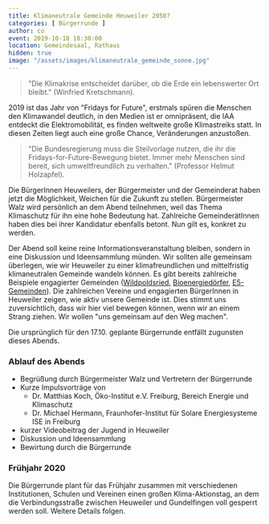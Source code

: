 ```yaml
---
title: Klimaneutrale Gemeinde Heuweiler 2050?
categories: [ Bürgerrunde ]
author: co
event: 2019-10-18 18:30:00
location: Gemeindesaal, Rathaus
hidden: true
image: "/assets/images/klimaneutrale_gemeinde_sonne.jpg"
---
```


> "Die Klimakrise entscheidet darüber, ob die Erde ein lebenswerter Ort bleibt." (Winfried Kretschmann). 

2019 ist das Jahr von "Fridays for Future", erstmals spüren die Menschen den Klimawandel deutlich, in den Medien ist er omnipräsent, die IAA entdeckt die Elektromobilität, es finden weltweite große Klimastreiks statt. In diesen Zeiten liegt auch eine große Chance, Veränderungen anzustoßen. 

> "Die Bundesregierung muss die Steilvorlage nutzen, die ihr die Fridays-for-Future-Bewegung bietet. Immer mehr Menschen sind bereit, sich umweltfreundlich zu verhalten." (Professor Helmut Holzapfel). 

Die BürgerInnen Heuweilers, der Bürgermeister und der Gemeinderat haben jetzt die Möglichkeit, Weichen für die Zukunft zu stellen. Bürgermeister Walz wird persönlich an dem Abend teilnehmen, weil das Thema Klimaschutz für ihn eine hohe Bedeutung hat. Zahlreiche GemeinderätInnen haben dies bei ihrer Kandidatur ebenfalls betont. Nun gilt es, konkret zu werden.

Der Abend soll keine reine Informationsveranstaltung bleiben, sondern in eine Diskussion und Ideensammlung münden. Wir sollten alle gemeinsam überlegen, wie wir Heuweiler zu einer klimafreundlichen und mittelfristig klimaneutralen Gemeinde wandeln können. Es gibt bereits zahlreiche Beispiele engagierter Gemeinden ([Wildpoldsried](https://www.wildpoldsried.de), [Bioenergiedörfer](https://www.solarcomplex.de/energieanlagen/bioenergiedoerfer.html), [E5-Gemeinden](https://www.e5-gemeinden.at/)). Die zahlreichen Vereine und engagierten BürgerInnen in Heuweiler zeigen, wie aktiv unsere Gemeinde ist. Dies stimmt uns zuversichtlich, dass wir hier viel bewegen können, wenn wir an einem Strang ziehen. Wir wollen "uns gemeinsam auf den Weg machen".

Die ursprünglich für den 17.10. geplante Bürgerrunde entfällt zugunsten dieses Abends.

### Ablauf des Abends

* Begrüßung durch Bürgermeister Walz und Vertretern der Bürgerrunde
* Kurze Impulsvorträge von
  * Dr. Matthias Koch, Öko-Institut e.V. Freiburg, Bereich Energie und Klimaschutz 
  * Dr. Michael Hermann, Fraunhofer-Institut für Solare Energiesysteme ISE in Freiburg
* kurzer Videobeitrag der Jugend in Heuweiler
* Diskussion und Ideensammlung
* Bewirtung durch die Bürgerrunde

### Frühjahr 2020

Die Bürgerrunde plant für das Frühjahr zusammen mit verschiedenen Institutionen, Schulen und Vereinen einen großen Klima-Aktionstag, an dem die Verbindungsstraße zwischen Heuweiler und Gundelfingen voll gesperrt werden soll. Weitere Details folgen.
